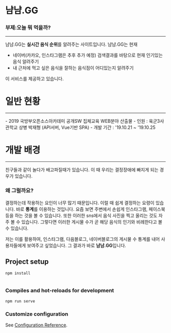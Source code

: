 # 냠냠.GG
### 부제:오늘 뭐 먹을까?
<hr/>

냠냠.GG는 **실시간 음식 순위**를 알려주는 사이트입니다.
냠냠.GG는 현재
- 네이버(카카오, 인스타그램은 추후 추가 예정) 검색결과를 바탕으로 현재 인기있는 음식 알려주기
- 내 근처에 먹고 싶은 음식을 잘하는 음식점이 어디있는지 알려주기

이 서비스를 제공하고 있습니다.


# 일반 현황
<hr/>
- 2019 국방부오픈소스아카데미 공개SW 집체교육 WEB분야 산출물
- 인원 : 육군3사관학교 상병 박재형 (API서버, Vue기반 SPA)
- 개발 기간 : '19.10.21 ~ '19.10.25

# 개발 배경
<hr/>
친구들과 같이 놀다가 배고파질때가 있습니다. 이 때 우리는 결정장애에 빠지게 되는 경우가 있습니다.

### 왜 그럴까요?

결정하는데 작용하는 요인이 너무 많기 때문입니다.
이럴 때 쉽게 결정하는 요령이 있습니다. 바로 **통계**를 이용하는 것입니다.
요즘 보면 주변에서 손쉽게 인스타그램, 페이스북 등을 하는 것을 볼 수 있습니다. 또한 이러한 sns에서 음식 사진을 찍고 올리는 것도 자주 볼 수 있습니다.
그렇다면 이러한 게시물 수가 곧 해당 음식의 인기와 비례한다고 볼 수 있습니다.

저는 이를 활용하여, 인스타그램, 다음블로그, 네이버블로그의 게시물 수 통계를 내어 사용자들에게 보여주고 싶었습니다. 그 결과가 바로 **냠냠.GG**입니다.




## Project setup
```
npm install


```

### Compiles and hot-reloads for development
```
npm run serve
```

### Customize configuration
See [Configuration Reference](https://cli.vuejs.org/config/).
